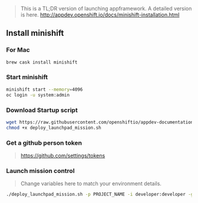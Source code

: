 > This is a TL;DR version of launching appframework. A detailed version is here.  http://appdev.openshift.io/docs/minishift-installation.html



## Install minishift

### For Mac
```sh
brew cask install minishift
```

### Start minishift
```sh
minishift start --memory=4096
oc login -u system:admin
```

### Download Startup script 
```sh
wget https://raw.githubusercontent.com/openshiftio/appdev-documentation/production/scripts/deploy_launchpad_mission.sh
chmod +x deploy_launchpad_mission.sh
```
### Get a github person token 
> https://github.com/settings/tokens   


### Launch mission control
> Change variables here to match your environment details.

```sh
./deploy_launchpad_mission.sh -p PROJECT_NAME -i developer:developer -g GITHUB_USERNAME:GITHUB_PERSONAL_ACCESS_TOKEN
```





